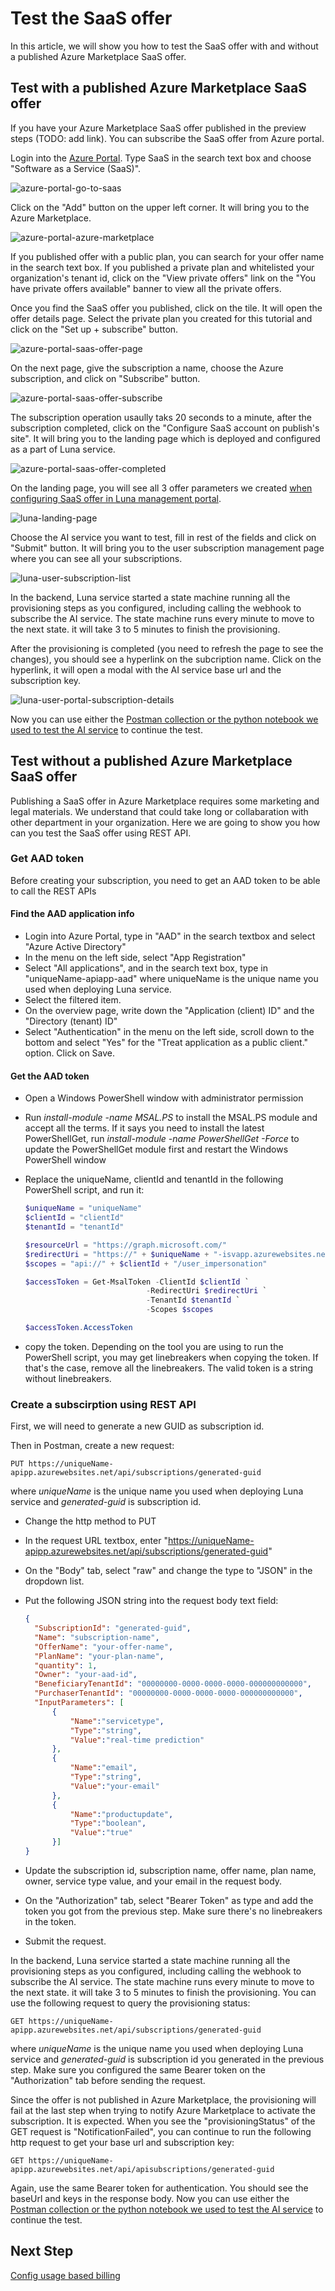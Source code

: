 # Test the SaaS offer

In this article, we will show you how to test the SaaS offer with and without a published Azure Marketplace SaaS offer.

## Test with a published Azure Marketplace SaaS offer

If you have your Azure Marketplace SaaS offer published in the preview steps (TODO: add link). You can subscribe the SaaS offer from Azure portal.

Login into the [Azure Portal](https://portal.azure.com). Type SaaS in the search text box and choose "Software as a Service (SaaS)".

![azure-portal-go-to-saas](../../images/luna.ai/azure-portal-go-to-saas.png)

Click on the "Add" button on the upper left corner. It will bring you to the Azure Marketplace.

![azure-portal-azure-marketplace](../../images/luna.ai/azure-portal-azure-marketplace.png)

If you published offer with a public plan, you can search for your offer name in the search text box. If you published a private plan and whitelisted your organization's tenant id, click on the "View private offers" link on the "You have private offers available" banner to view all the private offers.

Once you find the SaaS offer you published, click on the tile. It will open the offer details page. Select the private plan you created for this tutorial and click on the "Set up + subscribe" button.

![azure-portal-saas-offer-page](../../images/luna.ai/azure-portal-saas-offer-page.png)

On the next page, give the subscription a name, choose the Azure subscription, and click on "Subscribe" button.

![azure-portal-saas-offer-subscribe](../../images/luna.ai/azure-portal-saas-offer-subscribe.png)

The subscription operation usaully taks 20 seconds to a minute, after the subscription completed, click on the "Configure SaaS account on publish's site". It will bring you to the landing page which is deployed and configured as a part of Luna service.

![azure-portal-saas-offer-completed](../../images/luna.ai/azure-portal-saas-offer-completed.png)

On the landing page, you will see all 3 offer parameters we created [when configuring SaaS offer in Luna management portal](./publish-saas-offer.md#add-offer-parameters).

![luna-landing-page](../../images/luna.ai/luna-landing-page.png)

Choose the AI service you want to test, fill in rest of the fields and click on "Submit" button. It will bring you to the user subscription management page where you can see all your subscriptions.

![luna-user-subscription-list](../../images/luna.ai/luna-user-subscription-list.png)

In the backend, Luna service started a state machine running all the provisioning steps as you configured, including calling the webhook to subscribe the AI service. The state machine runs every minute to move to the next state. it will take 3 to 5 minutes to finish the provisioning.

After the provisioning is completed (you need to refresh the page to see the changes), you should see a hyperlink on the subcription name. Click on the hyperlink, it will open a modal with the AI service base url and the subscription key.

![luna-user-portal-subscription-details](../../images/luna.ai/luna-user-portal-subscription-details.png)

Now you can use either the [Postman collection or the python notebook we used to test the AI service](./test-ai-service.md) to continue the test.

## Test without a published Azure Marketplace SaaS offer

Publishing a SaaS offer in Azure Marketplace requires some marketing and legal materials. We understand that could take long or collabaration with other department in your organization. Here we are going to show you how can you test the SaaS offer using REST API.

### Get AAD token

Before creating your subscription, you need to get an AAD token to be able to call the REST APIs

#### Find the AAD application info

- Login into Azure Portal, type in "AAD" in the search textbox and select "Azure Active Directory"
- In the menu on the left side, select "App Registration"
- Select "All applications", and in the search text box, type in "uniqueName-apiapp-aad" where uniqueName is the unique name you used when deploying Luna service.
- Select the filtered item.
- On the overview page, write down the "Application (client) ID" and the "Directory (tenant) ID"
- Select "Authentication" in the menu on the left side, scroll down to the bottom and select "Yes" for the "Treat application as a public client." option. Click on Save.

#### Get the AAD token

- Open a Windows PowerShell window with administrator permission
- Run *install-module -name MSAL.PS* to install the MSAL.PS module and accept all the terms. If it says you need to install the latest PowerShellGet, run *install-module -name PowerShellGet -Force* to update the PowerShellGet module first and restart the Windows PowerShell window
- Replace the uniqueName, clientId and tenantId in the following PowerShell script, and run it:

  ```powershell
  $uniqueName = "uniqueName"
  $clientId = "clientId"
  $tenantId = "tenantId"
  
  $resourceUrl = "https://graph.microsoft.com/"
  $redirectUri = "https://" + $uniqueName + "-isvapp.azurewebsites.net"
  $scopes = "api://" + $clientId + "/user_impersonation"

  $accessToken = Get-MsalToken -ClientId $clientId `
                             -RedirectUri $redirectUri `
                             -TenantId $tenantId `
                             -Scopes $scopes
  
  $accessToken.AccessToken
  ```

- copy the token. Depending on the tool you are using to run the PowerShell script, you may get linebreakers when copying the token. If that's the case, remove all the linebreakers. The valid token is a string without linebreakers.

### Create a subscirption using REST API

First, we will need to generate a new GUID as subscription id.

Then in Postman, create a new request:

```http
PUT https://uniqueName-apipp.azurewebsites.net/api/subscriptions/generated-guid
```

where *uniqueName* is the unique name you used when deploying Luna service and *generated-guid* is subscription id.

- Change the http method to PUT
- In the request URL textbox, enter "https://uniqueName-apipp.azurewebsites.net/api/subscriptions/generated-guid"
- On the "Body" tab, select "raw" and change the type to "JSON" in the dropdown list.
- Put the following JSON string into the request body text field:

  ```json
  {
    "SubscriptionId": "generated-guid",
    "Name": "subscription-name",
    "OfferName": "your-offer-name",
    "PlanName": "your-plan-name",
    "quantity": 1,
    "Owner": "your-aad-id",
    "BeneficiaryTenantId": "00000000-0000-0000-0000-000000000000",
    "PurchaserTenantId": "00000000-0000-0000-0000-000000000000",
    "InputParameters": [
        {
            "Name":"servicetype",
            "Type":"string",
            "Value":"real-time prediction"
        },
        {
            "Name":"email",
            "Type":"string",
            "Value":"your-email"
        },
        {
            "Name":"productupdate",
            "Type":"boolean",
            "Value":"true"
        }]
  }
  ```

- Update the subscription id, subscription name, offer name, plan name, owner, service type value, and your email in the request body.
- On the "Authorization" tab, select "Bearer Token" as type and add the token you got from the previous step. Make sure there's no linebreakers in the token.
- Submit the request.

In the backend, Luna service started a state machine running all the provisioning steps as you configured, including calling the webhook to subscribe the AI service. The state machine runs every minute to move to the next state. it will take 3 to 5 minutes to finish the provisioning. You can use the following request to query the provisioning status:

```http
GET https://uniqueName-apipp.azurewebsites.net/api/subscriptions/generated-guid
```

where *uniqueName* is the unique name you used when deploying Luna service and *generated-guid* is subscription id you generated in the previous step. Make sure you configured the same Bearer token on the "Authorization" tab before sending the request.

Since the offer is not published in Azure Marketplace, the provisioning will fail at the last step when trying to notify Azure Marketplace to activate the subscription. It is expected. When you see the "provisioningStatus" of the GET request is "NotificationFailed", you can continue to run the following http request to get your base url and subscription key:

```http
GET https://uniqueName-apipp.azurewebsites.net/api/apisubscriptions/generated-guid
```

Again, use the same Bearer token for authentication. You should see the baseUrl and keys in the response body. Now you can use either the [Postman collection or the python notebook we used to test the AI service](./test-ai-service.md) to continue the test.

## Next Step

[Config usage based billing](./config-meter-based-billing.md)
